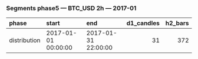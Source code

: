 ### Segments phase5 — BTC_USD 2h — 2017-01

| phase        | start               | end                 |   d1_candles |   h2_bars |
|:-------------|:--------------------|:--------------------|-------------:|----------:|
| distribution | 2017-01-01 00:00:00 | 2017-01-31 22:00:00 |           31 |       372 |
